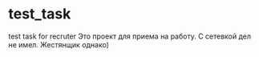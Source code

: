 # test_task
test task for recruter
Это проект для приема на работу. С сетевкой дел не имел. Жестянщик однако)
